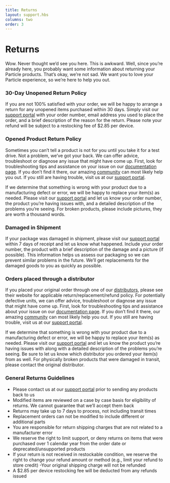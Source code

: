 ```yaml
---
title: Returns
layout: support.hbs
columns: two
order: 3
---
```


Returns
===

Wow. Never thought we’d see you here. This is awkward. Well, since you’re already here, you probably want some information about returning your Particle products. That’s okay, we’re not sad. We want you to love your Particle experience, so we’re here to help you out. 

### 30-Day Unopened Return Policy

If you are not 100% satisfied with your order, we will be happy to arrange a return for any unopened items purchased within 30 days. Simply visit our [support portal](https://support.particle.io/) with your order number, email address you used to place the order, and a brief description of the reason for the return. Please note your refund will be subject to a restocking fee of $2.85 per device.

### Opened Product Return Policy

Sometimes you can’t tell a product is not for you until you take it for a test drive. Not a problem, we’ve got your back. We can offer advice, troubleshoot or diagnose any issue that might have come up. First, look for troubleshooting tips and assistance on your issue on our [documentation page](/tutorials/device-os/led/). If you don’t find it there, our amazing [community](https://community.particle.io/) can most likely help you out. If you still are having trouble, visit us at our [support portal](https://support.particle.io).

If we determine that something is wrong with your product due to a manufacturing defect or error, we will be happy to replace your item(s) as needed. Please visit  our [support portal](https://support.particle.io) and let us know your order number, the product you’re having issues with, and a detailed description of the problems you’re seeing. For broken products, please include pictures, they are worth a thousand words.  

### Damaged in Shipment

If your package was damaged in shipment, please visit our [support portal](https://support.particle.io) within 7 days of receipt and let us know what happened. Include your order number, the product with a brief description of the damage and a picture (if possible). This information helps us assess our packaging so we can prevent similar problems in the future. We’ll get replacements for the damaged goods to you as quickly as possible.

### Orders placed through a distributor

If you placed your original order through one of our [distributors](https://www.particle.io/partnerships/distributors), please see their website for applicable return/replacement/refund policy. For potentially defective units, we can offer advice, troubleshoot or diagnose any issue that might have come up. First, look for troubleshooting tips and assistance about your issue on our [documentation page](/tutorials/device-os/led/). If you don’t find it there, our amazing [community](https://community.particle.io/) can most likely help you out. If you still are having trouble, visit us at our [support portal](https://support.particle.io/).

If we determine that something is wrong with your product due to a manufacturing defect or error, we will be happy to replace your item(s) as needed. Please visit our [support portal](https://support.particle.io/) and let us know the product you’re having issues with along with a detailed description of the problems you’re seeing. Be sure to let us know which distributor you ordered your item(s) from as well. For physically broken products that were damaged in transit, please contact the original distributor. 

### General Returns Guidelines

- Please contact us at our [support portal](https://support.particle.io) prior to sending any products back to us
- Modified items are reviewed on a case by case basis for eligibility of returns. We cannot guarantee that we’ll accept them back
- Returns may take up to 7 days to process, not including transit times
- Replacement orders can not be modified to include different or additional parts
- You are responsible for return shipping charges that are not related to a manufacturer error 
- We reserve the right to limit support, or deny returns on items that were purchased over 1 calendar year from the order date or deprecated/unsupported products
- If your return is not received in restockable condition, we reserve the right to change your refund amount or method (e.g., limit your refund to store credit)
-Your original shipping charge will not be refunded
- A $2.85 per device restocking fee will be deducted from any refunds issued
